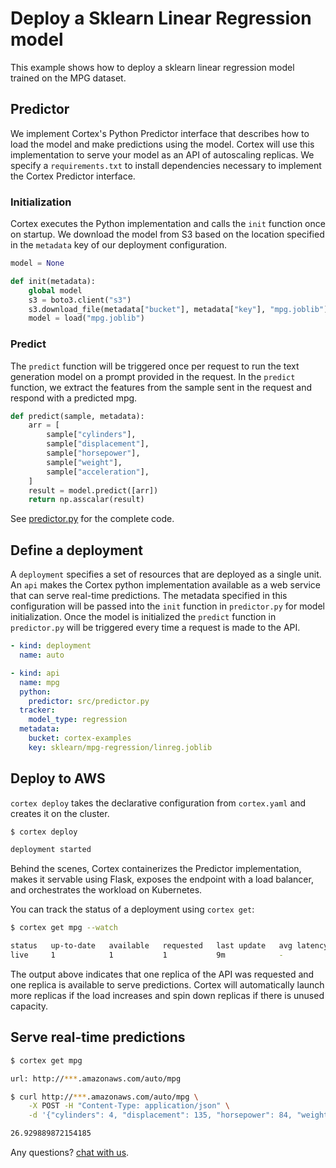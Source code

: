 # Deploy a Sklearn Linear Regression model

This example shows how to deploy a sklearn linear regression model trained on the MPG dataset.

## Predictor

We implement Cortex's Python Predictor interface that describes how to load the model and make predictions using the model. Cortex will use this implementation to serve your model as an API of autoscaling replicas. We specify a `requirements.txt` to install dependencies necessary to implement the Cortex Predictor interface.

### Initialization

Cortex executes the Python implementation and calls the `init` function once on startup. We download the model from S3 based on the location specified in the `metadata` key of our deployment configuration.

```python
model = None

def init(metadata):
    global model
    s3 = boto3.client("s3")
    s3.download_file(metadata["bucket"], metadata["key"], "mpg.joblib")
    model = load("mpg.joblib")
```

### Predict
The `predict` function will be triggered once per request to run the text generation model on a prompt provided in the request. In the `predict` function, we extract the features from the sample sent in the request and respond with a predicted mpg.

```python
def predict(sample, metadata):
    arr = [
        sample["cylinders"],
        sample["displacement"],
        sample["horsepower"],
        sample["weight"],
        sample["acceleration"],
    ]
    result = model.predict([arr])
    return np.asscalar(result)
```

See [predictor.py](./src/predictor.py) for the complete code.

## Define a deployment

A `deployment` specifies a set of resources that are deployed as a single unit. An `api` makes the Cortex python implementation available as a web service that can serve real-time predictions. The metadata specified in this configuration will be passed into the `init` function in `predictor.py` for model initialization. Once the model is initialized the `predict` function in `predictor.py` will be triggered every time a request is made to the API.

```yaml
- kind: deployment
  name: auto

- kind: api
  name: mpg
  python:
    predictor: src/predictor.py
  tracker:
    model_type: regression
  metadata:
    bucket: cortex-examples
    key: sklearn/mpg-regression/linreg.joblib
```

## Deploy to AWS

`cortex deploy` takes the declarative configuration from `cortex.yaml` and creates it on the cluster.

```bash
$ cortex deploy

deployment started
```

Behind the scenes, Cortex containerizes the Predictor implementation, makes it servable using Flask, exposes the endpoint with a load balancer, and orchestrates the workload on Kubernetes.

You can track the status of a deployment using `cortex get`:

```bash
$ cortex get mpg --watch

status   up-to-date   available   requested   last update   avg latency
live     1            1           1           9m            -
```

The output above indicates that one replica of the API was requested and one replica is available to serve predictions. Cortex will automatically launch more replicas if the load increases and spin down replicas if there is unused capacity.

## Serve real-time predictions

```bash
$ cortex get mpg

url: http://***.amazonaws.com/auto/mpg

$ curl http://***.amazonaws.com/auto/mpg \
    -X POST -H "Content-Type: application/json" \
    -d '{"cylinders": 4, "displacement": 135, "horsepower": 84, "weight": 2490, "acceleration": 15.7}'

26.929889872154185
```

Any questions? [chat with us](https://gitter.im/cortexlabs/cortex).
